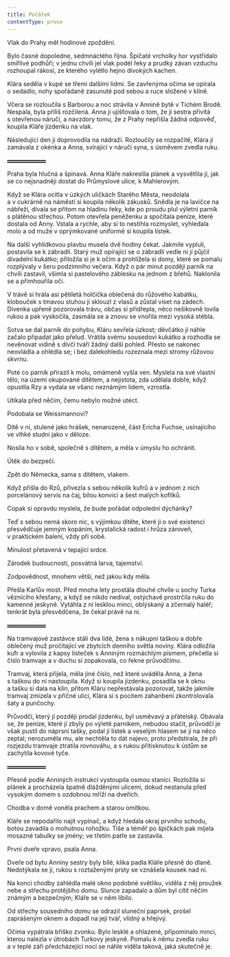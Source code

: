 ```yaml
---
title: Počátek
contentType: prose
---
```


<section>

Vlak do Prahy měl hodinové zpoždění.

Bylo časné dopoledne, sedmnáctého října. Špičaté vrcholky hor vystřídalo smířlivé podhůří; v jednu chvíli jel vlak podél řeky a prudký závan vzduchu rozhoupal rákosí, ze kterého vylétlo hejno divokých kachen.

Klára seděla v kupé se třemi dalšími lidmi. Se zavřenýma očima se opírala o sedadlo, nohy spořádaně zasunuté pod sebou a ruce složené v klíně.

Včera se rozloučila s Barborou a noc strávila v Annině bytě v Tichém Brodě. Nespala, byla příliš rozčilená. Anna ji ujišťovala o tom, že ji sestra přivítá s otevřenou náručí, a navzdory tomu, že z Prahy nepřišla žádná odpověď, koupila Kláře jízdenku na vlak.

Následující den ji doprovodila na nádraží. Rozloučily se rozpačitě, Klára jí zamávala z okénka a Anna, svírající v náručí syna, s úsměvem zvedla ruku.

![divider.png](./resources/divider_opt.png)

Praha byla hlučná a špinavá. Anna Kláře nakreslila plánek a vysvětlila jí, jak se co nejsnadněji dostat do Průmyslové ulice, k Mahlerovým.

Když se Klára ocitla v úzkých uličkách Starého Města, neodolala a v cukrárně na náměstí si koupila několik zákusků. Snědla je na lavičce na nábřeží, dívala se přitom na hladinu řeky, kde po proudu plul výletní parník s plátěnou střechou. Potom otevřela peněženku a spočítala peníze, které dostala od Anny. Vstala a rychle, aby si to nestihla rozmyslet, vyhledala molo a od muže v oprýmkované uniformě si koupila lístek.

Na další vyhlídkovou plavbu musela dvě hodiny čekat. Jakmile vypluli, postavila se k zábradlí. Starý muž opírající se o zábradlí vedle ní jí půjčil divadelní kukátko; přiložila si je k očím a prohlížela si domy, které se pomalu rozplývaly v šeru podzimního večera. Když o pár minut později parník na chvíli zastavil, všimla si pastelového záblesku na jednom z břehů. Naklonila se a přimhouřila oči.

V trávě si hrála asi pětiletá holčička oblečená do růžového kabátku, klobouček s tmavou stuhou jí sklouzl z vlasů a zůstal viset na zádech. Dívenka upřeně pozorovala trávu, občas si přidřepla, něco nešikovně lovila rukou a pak vyskočila, zasmála se a znovu se vnořila mezi vysoká stébla.

Sotva se dal parník do pohybu, Kláru sevřela úzkost; děvčátko jí náhle začalo připadat jako přelud. Vrátila svému sousedovi kukátko a rozhodla se nevěnovat vidině s dívčí tváří žádný další pohled. Přesto se nakonec neovládla a ohlédla se; i bez dalekohledu rozeznala mezi stromy růžovou skvrnu.

Poté co parník přirazil k molu, omámeně vyšla ven. Myslela na své vlastní tělo, na území okupované dítětem, a nejistota, zda udělala dobře, když opustila Rzy a vydala se všanc neznámým lidem, vzrostla.

Utíkala před něčím, čemu nebylo možné utéct.

Podobala se Weissmannovi?

Dítě v ní, stulené jako hrášek, nenarozené, část Ericha Fuchse, usínajícího ve vlhké studni jako v děloze.

Nosila ho v sobě, společně s dítětem, a měla v úmyslu ho ochránit.

Útěk do bezpečí.

Zpět do Německa, sama s dítětem, vlakem.

Když přišla do Rzů, přivezla s sebou několik kufrů a v jednom z nich porcelánový servis na čaj, bílou konvici a šest malých koflíků.

Copak si opravdu myslela, že bude pořádat odpolední dýchánky?

Teď s sebou nemá skoro nic, s výjimkou dítěte, které ji o své existenci přesvědčuje jemným kopáním, krystalická radost i hrůza zároveň, v praktickém balení, vždy při sobě.

Minulost přetavená v tepající srdce.

Zárodek budoucnosti, posvátná larva, tajemství.

Zodpovědnost, mnohem větší, než jakou kdy měla.

Přešla Karlův most. Před mnoha lety prostála dlouhé chvíle u sochy Turka věznícího křesťany, a když se nikdo nedíval, ostýchavě prostrčila ruku do kamenné jeskyně. Vytáhla z ní lesklou minci, oblýskaný a zčernalý haléř; tenkrát byla přesvědčena, že čekal právě na ni.

![divider.png](./resources/divider_opt.png)

Na tramvajové zastávce stáli dva lidé, žena s nákupní taškou a dobře oblečený muž pročítající ve zbytcích denního světla noviny. Klára odložila kufr a vylovila z kapsy lísteček s Anniným rozmáchlým písmem, přečetla si číslo tramvaje a v duchu si zopakovala, co řekne průvodčímu.

Tramvaj, která přijela, měla jiné číslo, než které uváděla Anna, a žena s taškou do ní nastoupila. Když si koupila jízdenku, posadila se k oknu a tašku si dala na klín, přitom Kláru nepřestávala pozorovat, takže jakmile tramvaj zmizela v příčné ulici, Klára si s pocitem zahanbení zkontrolovala šaty a punčochy.

Průvodčí, který jí později prodal jízdenku, byl usměvavý a přátelský. Obávala se, že peníze, které jí zbyly po výletě parníkem, nebudou stačit, průvodčí je však pustil do náprsní tašky, podal jí lístek a veselým hlasem se jí na něco zeptal; nerozuměla mu, ale nechtěla to dát najevo, proto předstírala, že při rozjezdu tramvaje ztratila rovnováhu, a s rukou přitisknutou k ústům se zachytila kovové tyče.

![divider.png](./resources/divider_opt.png)

Přesně podle Anniných instrukcí vystoupila osmou stanici. Rozložila si plánek a procházela špatně dlážděnými ulicemi, dokud nestanula před vysokým domem s ozdobnou mříží na dveřích.

Chodba v domě voněla prachem a starou omítkou.

Kláře se nepodařilo najít vypínač, a když hledala okraj prvního schodu, botou zavadila o mohutnou rohožku. Tiše a téměř po špičkách pak míjela mosazné tabulky se jmény; ve třetím patře se zastavila.

První dveře vpravo, psala Anna.

Dveře od bytu Anniny sestry byly bílé, klika padla Kláře přesně do dlaně. Nedotýkala se jí, rukou s roztaženými prsty se vznášela kousek nad ní.

Na konci chodby zahlédla malé okno podobné světlíku, viděla z něj proužek nebe a střechu protějšího domu. Slunce zapadalo a dům byl cítit něčím známým a bezpečným; Kláře se v něm líbilo.

Od střechy sousedního domu se odrazil sluneční paprsek, prošel zaprášeným oknem a dopadl na její tvář, vlídný a hřejivý.

Očima vypátrala bříško zvonku. Bylo lesklé a ohlazené, připomínalo minci, kterou nalezla v útrobách Turkovy jeskyně. Pomalu k němu zvedla ruku a v teplé záři předcházející noci se náhle viděla taková, jaká skutečně je.

</section>
